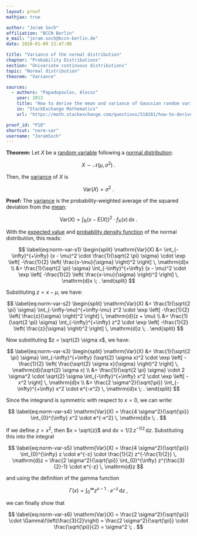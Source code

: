 ```yaml
---
layout: proof
mathjax: true

author: "Joram Soch"
affiliation: "BCCN Berlin"
e_mail: "joram.soch@bccn-berlin.de"
date: 2020-01-09 22:47:00

title: "Variance of the normal distribution"
chapter: "Probability Distributions"
section: "Univariate continuous distributions"
topic: "Normal distribution"
theorem: "Variance"

sources:
  - authors: "Papadopoulos, Alecos"
    year: 2013
    title: "How to derive the mean and variance of Gaussian random variable?"
    in: "StackExchange Mathematics"
    url: "https://math.stackexchange.com/questions/518281/how-to-derive-the-mean-and-variance-of-a-gaussian-random-variable"

proof_id: "P18"
shortcut: "norm-var"
username: "JoramSoch"
---
```



**Theorem:** Let $X$ be a [random variable](/D/rvar) following a [normal distribution](/D/norm):

$$ \label{eq:norm}
X \sim \mathcal{N}(\mu, \sigma^2) \; .
$$

Then, the [variance](/D/var) of $X$ is

$$ \label{eq:norm-mode}
\mathrm{Var}(X) = \sigma^2 \; .
$$


**Proof:** The [variance](/D/var) is the probability-weighted average of the squared deviation from the [mean](/D/mean):

$$ \label{eq:var}
\mathrm{Var}(X) = \int_{\mathbb{R}} (x - \mathrm{E}(X))^2 \cdot f_\mathrm{X}(x) \, \mathrm{d}x \; .
$$

With the [expected value](/P/norm-mean) and [probability density function](/P/norm-pdf) of the normal distribution, this reads:

$$ \label{eq:norm-var-s1}
\begin{split}
\mathrm{Var}(X) &= \int_{-\infty}^{+\infty} (x - \mu)^2 \cdot \frac{1}{\sqrt{2 \pi} \sigma} \cdot \exp \left[ -\frac{1}{2} \left( \frac{x-\mu}{\sigma} \right)^2 \right] \, \mathrm{d}x \\
&= \frac{1}{\sqrt{2 \pi} \sigma} \int_{-\infty}^{+\infty} (x - \mu)^2 \cdot \exp \left[ -\frac{1}{2} \left( \frac{x-\mu}{\sigma} \right)^2 \right] \, \mathrm{d}x \; .
\end{split}
$$

Substituting $z = x -\mu$, we have:

$$ \label{eq:norm-var-s2}
\begin{split}
\mathrm{Var}(X) &= \frac{1}{\sqrt{2 \pi} \sigma} \int_{-\infty-\mu}^{+\infty-\mu} z^2 \cdot \exp \left[ -\frac{1}{2} \left( \frac{z}{\sigma} \right)^2 \right] \, \mathrm{d}(z + \mu) \\
&= \frac{1}{\sqrt{2 \pi} \sigma} \int_{-\infty}^{+\infty} z^2 \cdot \exp \left[ -\frac{1}{2} \left( \frac{z}{\sigma} \right)^2 \right] \, \mathrm{d}z \; .
\end{split}
$$

Now substituting $z = \sqrt{2} \sigma x$, we have:

$$ \label{eq:norm-var-s3}
\begin{split}
\mathrm{Var}(X) &= \frac{1}{\sqrt{2 \pi} \sigma} \int_{-\infty}^{+\infty} (\sqrt{2} \sigma x)^2 \cdot \exp \left[ -\frac{1}{2} \left( \frac{\sqrt{2} \sigma x}{\sigma} \right)^2 \right] \, \mathrm{d}(\sqrt{2} \sigma x) \\
&= \frac{1}{\sqrt{2 \pi} \sigma} \cdot 2 \sigma^2 \cdot \sqrt{2} \sigma \int_{-\infty}^{+\infty} x^2 \cdot \exp \left[ -x^2 \right] \, \mathrm{d}x \\
&= \frac{2 \sigma^2}{\sqrt{\pi}} \int_{-\infty}^{+\infty} x^2 \cdot e^{-x^2} \, \mathrm{d}x \; .
\end{split}
$$

Since the integrand is symmetric with respect to $x = 0$, we can write:

$$ \label{eq:norm-var-s4}
\mathrm{Var}(X) = \frac{4 \sigma^2}{\sqrt{\pi}} \int_{0}^{\infty} x^2 \cdot e^{-x^2} \, \mathrm{d}x \; .
$$

If we define $z = x^2$, then $x = \sqrt{z}$ and $\mathrm{d}x = 1/2 \, z^{-1/2} \, \mathrm{d}z$. Substituting this into the integral

$$ \label{eq:norm-var-s5}
\mathrm{Var}(X) = \frac{4 \sigma^2}{\sqrt{\pi}} \int_{0}^{\infty} z \cdot e^{-z} \cdot \frac{1}{2} z^{-\frac{1}{2}} \, \mathrm{d}z = \frac{2 \sigma^2}{\sqrt{\pi}} \int_{0}^{\infty} z^{\frac{3}{2}-1} \cdot e^{-z} \, \mathrm{d}z
$$

and using the definition of the gamma function

$$ \label{eq:gam-fct}
\Gamma(x) = \int_{0}^{\infty} z^{x-1} \cdot e^{-z} \, \mathrm{d}z \; ,
$$

we can finally show that

$$ \label{eq:norm-var-s6}
\mathrm{Var}(X) = \frac{2 \sigma^2}{\sqrt{\pi}} \cdot \Gamma\!\left(\frac{3}{2}\right) = \frac{2 \sigma^2}{\sqrt{\pi}} \cdot \frac{\sqrt{\pi}}{2} = \sigma^2 \; .
$$